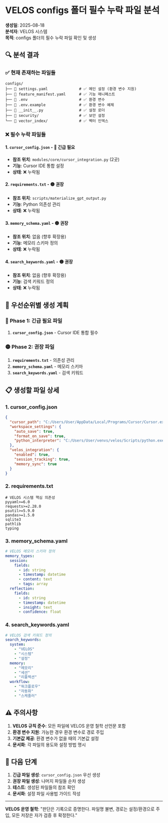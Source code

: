 # VELOS configs 폴더 필수 누락 파일 분석

**생성일**: 2025-08-18  
**분석자**: VELOS 시스템  
**목적**: configs 폴더의 필수 누락 파일 확인 및 생성

## 🔍 **분석 결과**

### ✅ **현재 존재하는 파일들**
```
configs/
├── 📄 settings.yaml              # ✅ 메인 설정 (환경 변수 지원)
├── 📄 feature_manifest.yaml      # ✅ 기능 매니페스트
├── 📄 .env                       # ✅ 환경 변수
├── 📄 .env.example               # ✅ 환경 변수 예제
├── 📄 __init__.py                # ✅ 설정 로더
├── 📁 security/                  # ✅ 보안 설정
└── 📁 vector_index/              # ✅ 벡터 인덱스
```

### ❌ **필수 누락 파일들**

#### 1. **`cursor_config.json`** - 🔴 **긴급 필요**
- **참조 위치**: `modules/core/cursor_integration.py` (2곳)
- **기능**: Cursor IDE 통합 설정
- **상태**: ❌ 누락됨

#### 2. **`requirements.txt`** - 🟡 **권장**
- **참조 위치**: `scripts/materialize_gpt_output.py`
- **기능**: Python 의존성 관리
- **상태**: ❌ 누락됨

#### 3. **`memory_schema.yaml`** - 🟡 **권장**
- **참조 위치**: 없음 (향후 확장용)
- **기능**: 메모리 스키마 정의
- **상태**: ❌ 누락됨

#### 4. **`search_keywords.yaml`** - 🟡 **권장**
- **참조 위치**: 없음 (향후 확장용)
- **기능**: 검색 키워드 정의
- **상태**: ❌ 누락됨

## 🎯 **우선순위별 생성 계획**

### 🔴 **Phase 1: 긴급 필요 파일**
1. **`cursor_config.json`** - Cursor IDE 통합 필수

### 🟡 **Phase 2: 권장 파일**
1. **`requirements.txt`** - 의존성 관리
2. **`memory_schema.yaml`** - 메모리 스키마
3. **`search_keywords.yaml`** - 검색 키워드

## 📋 **생성할 파일 상세**

### 1. **cursor_config.json**
```json
{
  "cursor_path": "C:/Users/User/AppData/Local/Programs/Cursor/Cursor.exe",
  "workspace_settings": {
    "auto_save": true,
    "format_on_save": true,
    "python_interpreter": "C:/Users/User/venvs/velos/Scripts/python.exe"
  },
  "velos_integration": {
    "enabled": true,
    "session_tracking": true,
    "memory_sync": true
  }
}
```

### 2. **requirements.txt**
```
# VELOS 시스템 핵심 의존성
pyyaml>=6.0
requests>=2.28.0
psutil>=5.9.0
pandas>=1.5.0
sqlite3
pathlib
typing
```

### 3. **memory_schema.yaml**
```yaml
# VELOS 메모리 스키마 정의
memory_types:
  session:
    fields:
      - id: string
      - timestamp: datetime
      - content: text
      - tags: array
  reflection:
    fields:
      - id: string
      - timestamp: datetime
      - insight: text
      - confidence: float
```

### 4. **search_keywords.yaml**
```yaml
# VELOS 검색 키워드 정의
search_keywords:
  system:
    - "VELOS"
    - "시스템"
    - "설정"
  memory:
    - "메모리"
    - "세션"
    - "리플렉션"
  workflow:
    - "워크플로우"
    - "자동화"
    - "스케줄러"
```

## ⚠️ **주의사항**

1. **VELOS 규칙 준수**: 모든 파일에 VELOS 운영 철학 선언문 포함
2. **환경 변수 지원**: 가능한 경우 환경 변수로 경로 주입
3. **기본값 제공**: 환경 변수가 없을 때의 기본값 설정
4. **문서화**: 각 파일의 용도와 설정 방법 명시

## 🚀 **다음 단계**

1. **긴급 파일 생성**: `cursor_config.json` 우선 생성
2. **권장 파일 생성**: 나머지 파일들 순차 생성
3. **테스트**: 생성된 파일들의 참조 확인
4. **문서화**: 설정 파일 사용법 가이드 작성

---
**VELOS 운영 철학**: "판단은 기록으로 증명한다. 파일명 불변, 경로는 설정/환경으로 주입, 모든 저장은 자가 검증 후 확정한다."


